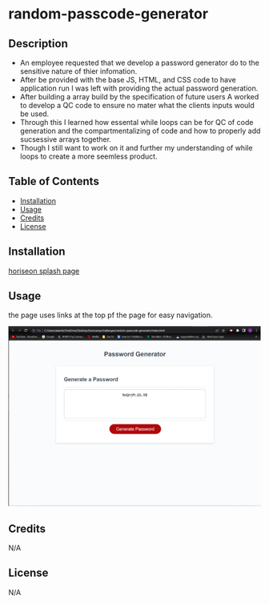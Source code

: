 # random-passcode-generator

## Description


- An employee requested that we develop a password generator do to the sensitive nature of thier infomation.
- After be provided with the base JS, HTML, and CSS code to have application run I was left with providing the actual password generation.
- After building a array build by the specification of future users A worked to develop a QC code to ensure no mater what the clients inputs would be used.
- Through this I learned how essental while loops can be for QC of code generation and the compartmentalizing of code and how to properly add sucsessive arrays together.
- Though I still want to work on it and further my understanding of while loops to create a more seemless product.

## Table of Contents 

- [Installation](#installation)
- [Usage](#usage)
- [Credits](#credits)
- [License](#license)

## Installation


[horiseon splash page](https://crowtrooper202.github.io/random-passcode-generator/)


## Usage

the page uses links at the top pf the page for easy navigation.

![Horiseon screenshot](./password-screenshot.PNG)



## Credits

N/A

## License

N/A
